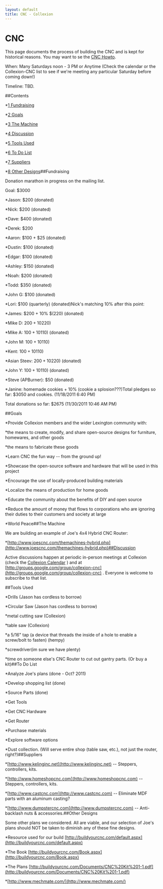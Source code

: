 ```yaml
---
layout: default
title: CNC - Collexion
---
```


# CNC

This page documents the process of building the CNC and is kept for historical reasons.  You may want to se the 
[CNC Howto](-cnc_howto.html).

When: Many 
Saturdays noon - 3 PM or Anytime (Check the calendar or the Collexion-CNC list to see if we're meeting any particular Saturday before coming down!)

Timeline: TBD.

##Contents

*[1 
Fundraising](#Fundraising)


*[2 
Goals](#Goals)


*[3 
The Machine](#The_Machine)


*[4 
Discussion](#Discussion)


*[5 
Tools Used](#Tools_Used)


*[6 
To Do List](#To_Do_List)


*[7 
Suppliers](#Suppliers)


*[8 
Other Designs](#Other_Designs)##Fundraising


Donation marathon in progress on the mailing list.

Goal: $3000

*Jason:  $200 (donated)


*Nick:   $200 (donated)


*Dave:   $400 (donated)


*Derek:  $200


*Aaron:  $100 + $25 (donated)


*Dustin: $100 (donated)


*Edgar:  $100 (donated)


*Ashley: $150 (donated)


*Noah:   $200 (donated)


*Todd:   $350 (donated)


*John G: $100 (donated)


*Lori: $100 (quarterly) (donated)Nick's matching 10% after this point:

*James:  $200 + 10% $(220) (donated)


*Mike D: $200 + 10% ($220)


*Mike A: $100 + 10% ($110) (donated)


*John M: $100 + 10% ($110)


*Kent: $100 + 10% ($110)


*Asian Steev: $200 + 10% ($220) (donated)


*John Y: $100 + 10% ($110) (donated)


*Steve (APBurner): $50 (donated)


*Janine: homemade cookies + 10% (cookie a splosion???)Total pledges so far: $3050 and cookies. (11/18/2011 6:40 PM)

Total donations so far: $2675 (11/30/2011 10:46 AM PM)

##Goals


*Provide Collexion members and the wider Lexington community with:

*the means to create, modify, and share open-source designs for furniture, homewares, and other goods


*the means to fabricate these goods


*Learn CNC the fun way -- from the ground up!


*Showcase the open-source software and hardware that will be used in this project


*Encourage the use of locally-produced building materials


*Localize the means of production for home goods


*Educate the community about the benefits of DIY and open source


*Reduce the amount of money that flows to corporations who are ignoring their duties to their customers and society at large


*World Peace##The Machine


We are building an example of Joe's 4x4 Hybrid CNC Router:

*[http://www.joescnc.com/themachines-hybrid.php](http://www.joescnc.com/themachines-hybrid.php)##Discussion


Active discussions happen at periodic in-person meetings at Collexion (check the 
[Collexion Calendar](https://www.google.com/calendar/b/0/embed?src=rijtvomsveu6pf9p6f48hh8f04@group.calendar.google.com) ) and at 
[http://groups.google.com/group/collexion-cnc](http://groups.google.com/group/collexion-cnc) .  Everyone is welcome to subscribe to that list.

##Tools Used


*Drills (Jason has cordless to borrow)


*Circular Saw (Jason has cordless to borrow)


*metal cutting saw (Collexion)


*table saw (Collexion)


*a 5/16" tap (a device that threads the inside of a hole to enable a screw/bolt to fasten) (hempy)


*screwdriver(im sure we have plenty)


*time on someone else's CNC Router to cut out gantry parts. (Or buy a kit)##To Do List


*Analyze Joe's plans (done - Oct? 2011)


*Develop shopping list (done)


*Source Parts (done)


*Get Tools


*Get CNC Hardware


*Get Router


*Purchase materials


*Explore software options


*Dust collection.  (Will serve entire shop (table saw, etc.), not just the router, right?)##Suppliers


*[http://www.kelinginc.net](http://www.kelinginc.net) -- Steppers, controllers, kits.


*[http://www.homeshopcnc.com](http://www.homeshopcnc.com) -- Steppers, controllers, kits.


*[http://www.castcnc.com](http://www.castcnc.com) -- Eliminate MDF parts with an aluminum casting?


*[http://www.dumpstercnc.com](http://www.dumpstercnc.com) -- Anti-backlash nuts & accessories.##Other Designs


Some other plans we considered.  All are viable, and our selection of Joe's plans should NOT be taken to diminish any of these fine designs.

*Resource used for our build 
[http://buildyourcnc.com/default.aspx](http://buildyourcnc.com/default.aspx)


*The Book 
[http://buildyourcnc.com/Book.aspx](http://buildyourcnc.com/Book.aspx)


*The Plans 
[http://buildyourcnc.com/Documents/CNC%20Kit%201-1.pdf](http://buildyourcnc.com/Documents/CNC%20Kit%201-1.pdf)


*[http://www.mechmate.com/](http://www.mechmate.com/)